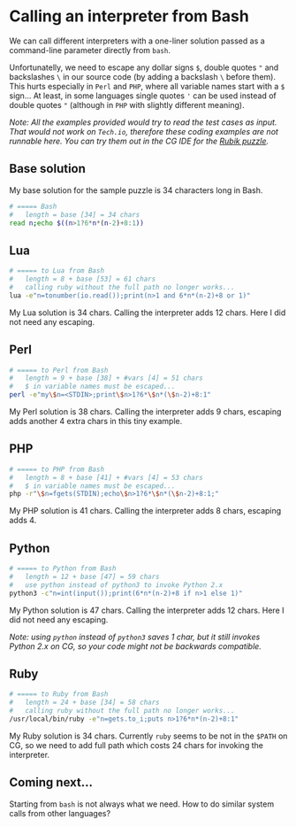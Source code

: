 # Calling an interpreter from Bash

We can call different interpreters with a one-liner solution passed as a command-line parameter directly from `bash`.

Unfortunatelly, we need to escape any dollar signs `$`, double quotes `"` and backslashes `\` in our source code (by adding a backslash `\` before them). This hurts especially in `Perl` and `PHP`, where all variable names start with a `$` sign... At least, in some languages single quotes `'` can be used instead of double quotes `"` (although in `PHP` with slightly different meaning).

_Note: All the examples provided would try to read the test cases as input. That would not work on `Tech.io`, therefore these coding examples are not runnable here. You can try them out in the CG IDE for the [Rubik puzzle](https://www.codingame.com/training/medium/rubik%C2%AE)._

## Base solution

My base solution for the sample puzzle is 34 characters long in Bash.

```sh
# ===== Bash
#   length = base [34] = 34 chars
read n;echo $((n>1?6*n*(n-2)+8:1))
```

## Lua

```sh
# ===== to Lua from Bash
#   length = 8 + base [53] = 61 chars
#   calling ruby without the full path no longer works...
lua -e"n=tonumber(io.read());print(n>1 and 6*n*(n-2)+8 or 1)"
```

My Lua solution is 34 chars. Calling the interpreter adds 12 chars. Here I did not need any escaping.

## Perl

```sh
# ===== to Perl from Bash
#   length = 9 + base [38] + #vars [4] = 51 chars
#   $ in variable names must be escaped...
perl -e"my\$n=<STDIN>;print\$n>1?6*\$n*(\$n-2)+8:1"
```

My Perl solution is 38 chars. Calling the interpreter adds 9 chars, escaping adds another 4 extra chars in this tiny example.

## PHP

```sh
# ===== to PHP from Bash
#   length = 8 + base [41] + #vars [4] = 53 chars
#   $ in variable names must be escaped...
php -r"\$n=fgets(STDIN);echo\$n>1?6*\$n*(\$n-2)+8:1;"
```

My PHP solution is 41 chars. Calling the interpreter adds 8 chars, escaping adds 4.

## Python

```sh
# ===== to Python from Bash
#   length = 12 + base [47] = 59 chars
#   use python instead of python3 to invoke Python 2.x
python3 -c"n=int(input());print(6*n*(n-2)+8 if n>1 else 1)"
```

My Python solution is 47 chars. Calling the interpreter adds 12 chars. Here I did not need any escaping.

_Note: using `python` instead of `python3` saves 1 char, but it still invokes Python 2.x on CG, so your code might not be backwards compatible._

## Ruby

```sh
# ===== to Ruby from Bash
#   length = 24 + base [34] = 58 chars
#   calling ruby without the full path no longer works...
/usr/local/bin/ruby -e"n=gets.to_i;puts n>1?6*n*(n-2)+8:1"
```

My Ruby solution is 34 chars.
Currently `ruby` seems to be not in the `$PATH` on CG, so we need to add full path which costs 24 chars for invoking the interpreter.

## Coming next...

Starting from `bash` is not always what we need. How to do similar system calls from other languages?
